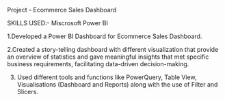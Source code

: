 Project - Ecommerce Sales Dashboard

SKILLS USED:- Miscrosoft Power BI 

1.Developed a Power BI Dashboard for Ecommerce Sales Dashboard.

2.Created a story-telling dashboard with different visualization that provide an overview of statistics and gave meaningful insights that met specific business requirements, facilitating data-driven decision-making.

3. Used different tools and functions like PowerQuery, Table View, Visualisations (Dashboard and Reports) along with the use of Filter and Slicers.

